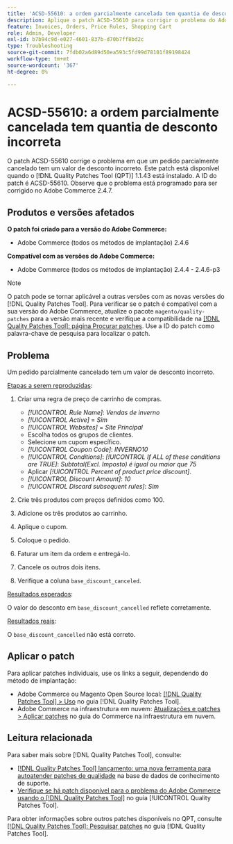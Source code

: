 ```yaml
---
title: 'ACSD-55610: a ordem parcialmente cancelada tem quantia de desconto incorreta'
description: Aplique o patch ACSD-55610 para corrigir o problema do Adobe Commerce em que um pedido parcialmente cancelado tem uma quantia de desconto incorreta.
feature: Invoices, Orders, Price Rules, Shopping Cart
role: Admin, Developer
exl-id: b7b94c9d-e027-4601-837b-d70b7ff8bd2c
type: Troubleshooting
source-git-commit: 7fdb02a6d89d50ea593c5fd99d78101f89198424
workflow-type: tm+mt
source-wordcount: '367'
ht-degree: 0%

---
```


# ACSD-55610: a ordem parcialmente cancelada tem quantia de desconto incorreta

O patch ACSD-55610 corrige o problema em que um pedido parcialmente cancelado tem um valor de desconto incorreto. Este patch está disponível quando o [!DNL Quality Patches Tool (QPT)] 1.1.43 está instalado. A ID do patch é ACSD-55610. Observe que o problema está programado para ser corrigido no Adobe Commerce 2.4.7.

## Produtos e versões afetados

**O patch foi criado para a versão do Adobe Commerce:**

* Adobe Commerce (todos os métodos de implantação) 2.4.6

**Compatível com as versões do Adobe Commerce:**

* Adobe Commerce (todos os métodos de implantação) 2.4.4 - 2.4.6-p3

>[!NOTE]
>
>O patch pode se tornar aplicável a outras versões com as novas versões do [!DNL Quality Patches Tool]. Para verificar se o patch é compatível com a sua versão do Adobe Commerce, atualize o pacote `magento/quality-patches` para a versão mais recente e verifique a compatibilidade na [[!DNL Quality Patches Tool]: página Procurar patches](https://experienceleague.adobe.com/tools/commerce-quality-patches/index.html?lang=pt-BR). Use a ID do patch como palavra-chave de pesquisa para localizar o patch.

## Problema

Um pedido parcialmente cancelado tem um valor de desconto incorreto.

<u>Etapas a serem reproduzidas</u>:

1. Criar uma regra de preço de carrinho de compras.

   * *[!UICONTROL Rule Name]*: *Vendas de inverno*
   * *[!UICONTROL Active]* = *Sim*
   * *[!UICONTROL Websites]* = *Site Principal*
   * Escolha todos os grupos de clientes.
   * Selecione um cupom específico.
   * *[!UICONTROL Coupon Code]*: *INVERNO10*
   * *[!UICONTROL Conditions]*: *[!UICONTROL If ALL of these conditions are TRUE]*: *Subtotal(Excl. Imposto) é igual ou maior que 75*
   * Aplicar *[!UICONTROL Percent of product price discount]*.
   * *[!UICONTROL Discount Amount]*: *10*
   * *[!UICONTROL Discard subsequent rules]*: *Sim*

1. Crie três produtos com preços definidos como 100.
1. Adicione os três produtos ao carrinho.
1. Aplique o cupom.
1. Coloque o pedido.
1. Faturar um item da ordem e entregá-lo.
1. Cancele os outros dois itens.
1. Verifique a coluna `base_discount_canceled`.

<u>Resultados esperados</u>:

O valor do desconto em `base_discount_cancelled` reflete corretamente.

<u>Resultados reais</u>:

O `base_discount_cancelled` não está correto.

## Aplicar o patch

Para aplicar patches individuais, use os links a seguir, dependendo do método de implantação:

* Adobe Commerce ou Magento Open Source local: [[!DNL Quality Patches Tool] > Uso](/help/tools/quality-patches-tool/usage.md) no guia [!DNL Quality Patches Tool].
* Adobe Commerce na infraestrutura em nuvem: [Atualizações e patches > Aplicar patches](https://experienceleague.adobe.com/docs/commerce-cloud-service/user-guide/develop/upgrade/apply-patches.html?lang=pt-BR) no guia do Commerce na infraestrutura em nuvem.

## Leitura relacionada

Para saber mais sobre [!DNL Quality Patches Tool], consulte:

* [[!DNL Quality Patches Tool] lançamento: uma nova ferramenta para autoatender patches de qualidade](https://experienceleague.adobe.com/pt-br/docs/commerce-operations/tools/quality-patches-tool/quality-patches-tool-to-self-serve-quality-patches) na base de dados de conhecimento de suporte.
* [Verifique se há patch disponível para o problema do Adobe Commerce usando o  [!DNL Quality Patches Tool]](/help/tools/quality-patches-tool/patches-available-in-qpt/check-patch-for-magento-issue-with-magento-quality-patches.md) no guia [!UICONTROL Quality Patches Tool].


Para obter informações sobre outros patches disponíveis no QPT, consulte [[!DNL Quality Patches Tool]: Pesquisar patches](https://experienceleague.adobe.com/tools/commerce-quality-patches/index.html?lang=pt-BR) no guia [!DNL Quality Patches Tool].
